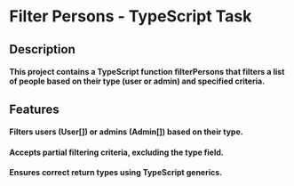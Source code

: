 # Filter Persons - TypeScript Task

## Description

#### This project contains a TypeScript function filterPersons that filters a list of people based on their type (user or admin) and specified criteria.

## Features

#### Filters users (User[]) or admins (Admin[]) based on their type.

#### Accepts partial filtering criteria, excluding the type field.

#### Ensures correct return types using TypeScript generics.
